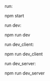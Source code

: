 run:

npm start

run dev:

npm run dev

run dev_client:

npm run dev_client

run dev_server:

npm run dev_server